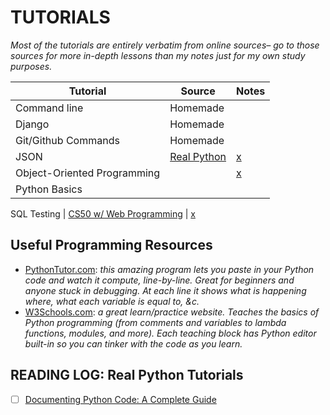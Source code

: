 # TUTORIALS
*Most of the tutorials are entirely verbatim from online sources– go to those sources for more in-depth lessons than my notes just for my own study purposes.*

Tutorial | Source | Notes
---------|--------|-------
Command line | Homemade | 
Django | Homemade | 
Git/Github Commands | Homemade | 
JSON | [Real Python](https://realpython.com/python-json/) | [x](https://github.com/mjs375/Workshop/blob/main/Tutorials/JSON_Tutorial.md)
Object-Oriented Programming | | [x](https://github.com/mjs375/Workshop/blob/main/Tutorials/PY_OOP_Tutorial.md)
Python Basics | 
SQL
Testing | [CS50 w/ Web Programming](https://cs50.harvard.edu/web/2020/notes/7/) | [x](https://github.com/mjs375/Workshop/blob/main/Tutorials/Testing_tutorial.md)

## Useful Programming Resources
- [PythonTutor.com](http://pythontutor.com/): *this amazing program lets you paste in your Python code and watch it compute, line-by-line. Great for beginners and anyone stuck in debugging. At each line it shows what is happening where, what each variable is equal to, &c.*
- [W3Schools.com](https://www.w3schools.com/python/): *a great learn/practice website. Teaches the basics of Python programming (from comments and variables to lambda functions, modules, and more). Each teaching block has Python editor built-in so you can tinker with the code as you learn.*


## READING LOG: Real Python Tutorials
- [ ] [Documenting Python Code: A Complete Guide](https://realpython.com/documenting-python-code/)
